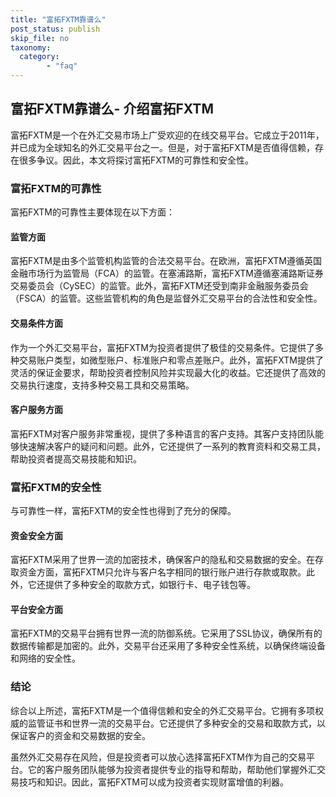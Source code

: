 ```yaml
---
title: "富拓FXTM靠谱么"
post_status: publish
skip_file: no
taxonomy:
  category:
        - "faq"
---
```


## 富拓FXTM靠谱么- 介绍富拓FXTM

富拓FXTM是一个在外汇交易市场上广受欢迎的在线交易平台。它成立于2011年，并已成为全球知名的外汇交易平台之一。但是，对于富拓FXTM是否值得信赖，存在很多争议。因此，本文将探讨富拓FXTM的可靠性和安全性。

### 富拓FXTM的可靠性

富拓FXTM的可靠性主要体现在以下方面：

#### 监管方面

富拓FXTM是由多个监管机构监管的合法交易平台。在欧洲，富拓FXTM遵循英国金融市场行为监管局（FCA）的监管。在塞浦路斯，富拓FXTM遵循塞浦路斯证券交易委员会（CySEC）的监管。此外，富拓FXTM还受到南非金融服务委员会（FSCA）的监管。这些监管机构的角色是监督外汇交易平台的合法性和安全性。

#### 交易条件方面

作为一个外汇交易平台，富拓FXTM为投资者提供了极佳的交易条件。它提供了多种交易账户类型，如微型账户、标准账户和零点差账户。此外，富拓FXTM提供了灵活的保证金要求，帮助投资者控制风险并实现最大化的收益。它还提供了高效的交易执行速度，支持多种交易工具和交易策略。

#### 客户服务方面

富拓FXTM对客户服务非常重视，提供了多种语言的客户支持。其客户支持团队能够快速解决客户的疑问和问题。此外，它还提供了一系列的教育资料和交易工具，帮助投资者提高交易技能和知识。

### 富拓FXTM的安全性

与可靠性一样，富拓FXTM的安全性也得到了充分的保障。

#### 资金安全方面

富拓FXTM采用了世界一流的加密技术，确保客户的隐私和交易数据的安全。在存取资金方面，富拓FXTM只允许与客户名字相同的银行账户进行存款或取款。此外，它还提供了多种安全的取款方式，如银行卡、电子钱包等。

#### 平台安全方面

富拓FXTM的交易平台拥有世界一流的防御系统。它采用了SSL协议，确保所有的数据传输都是加密的。此外，交易平台还采用了多种安全性系统，以确保终端设备和网络的安全性。

### 结论

综合以上所述，富拓FXTM是一个值得信赖和安全的外汇交易平台。它拥有多项权威的监管证书和世界一流的交易平台。它还提供了多种安全的交易和取款方式，以保证客户的资金和交易数据的安全。

虽然外汇交易存在风险，但是投资者可以放心选择富拓FXTM作为自己的交易平台。它的客户服务团队能够为投资者提供专业的指导和帮助，帮助他们掌握外汇交易技巧和知识。因此，富拓FXTM可以成为投资者实现财富增值的利器。
